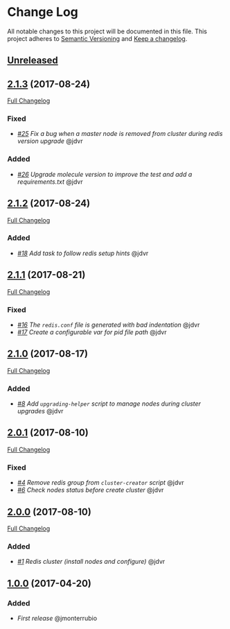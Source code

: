# Change Log
All notable changes to this project will be documented in this file.
This project adheres to [Semantic Versioning](http://semver.org/) and [Keep a changelog](https://github.com/olivierlacan/keep-a-changelog).

## [Unreleased](https://github.com/idealista/redis-role/tree/develop)

## [2.1.3](https://github.com/idealista/redis-role/tree/2.1.2) (2017-08-24)
[Full Changelog](https://github.com/idealista/redis-role/compare/2.1.2...2.1.3)

### Fixed
- *[#25](https://github.com/idealista/redis-role/issues/25) Fix a bug when a master node is removed from cluster during redis version upgrade* @jdvr

### Added
- *[#26](https://github.com/idealista/redis-role/issues/26) Upgrade molecule version to improve the test and add a requirements.txt* @jdvr

## [2.1.2](https://github.com/idealista/redis-role/tree/2.1.2) (2017-08-24)
[Full Changelog](https://github.com/idealista/redis-role/compare/2.1.1...2.1.2)

### Added
- *[#18](https://github.com/idealista/redis-role/issues/18) Add task to follow redis setup hints* @jdvr

## [2.1.1](https://github.com/idealista/redis-role/tree/2.1.1) (2017-08-21)
[Full Changelog](https://github.com/idealista/redis-role/compare/2.1.0...2.1.1)

### Fixed
- *[#16](https://github.com/idealista/redis-role/issues/16) The `redis.conf` file is generated with bad indentation* @jdvr
- *[#17](https://github.com/idealista/redis-role/issues/17) Create a configurable var for pid file path* @jdvr

## [2.1.0](https://github.com/idealista/redis-role/tree/2.1.0) (2017-08-17)
[Full Changelog](https://github.com/idealista/redis-role/compare/2.0.1...2.1.0)

### Added
- *[#8](https://github.com/idealista/redis-role/issues/8) Add `upgrading-helper` script to manage nodes during cluster upgrades* @jdvr

## [2.0.1](https://github.com/idealista/redis-role/tree/2.0.0) (2017-08-10)
[Full Changelog](https://github.com/idealista/redis-role/compare/2.0.0...2.0.1)

### Fixed
- *[#4](https://github.com/idealista/redis-role/issues/4) Remove redis group from `cluster-creator` script* @jdvr
- *[#6](https://github.com/idealista/redis-role/issues/6) Check nodes status before create cluster* @jdvr

## [2.0.0](https://github.com/idealista/redis-role/tree/2.0.0) (2017-08-10)
[Full Changelog](https://github.com/idealista/redis-role/compare/1.0.0...2.0.0)

### Added
- *[#1](https://github.com/idealista/redis-role/issues/1) Redis cluster (install nodes and configure)* @jdvr


## [1.0.0](https://github.com/idealista/redis-role/tree/1.0.0) (2017-04-20)

### Added
- *First release* @jmonterrubio

